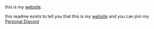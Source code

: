 [Personal Discord]: https://inv.wtf/deadinside
[website]: https://theautist.me

this is my [website].

this readme exists to tell you that this is my [website] and you can join my [Personal Discord]
